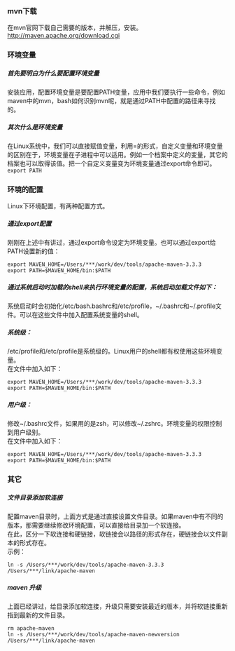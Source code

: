 ### mvn下载    
在mvn官网下载自己需要的版本，并解压，安装。
http://maven.apache.org/download.cgi  

### 环境变量   

##### 首先要明白为什么要配置环境变量    

安装应用，配置环境变量是要配置PATH变量，应用中我们要执行一些命令，例如maven中的mvn，bash如何识别mvn呢，就是通过PATH中配置的路径来寻找的。

##### 其次什么是环境变量 
在Linux系统中，我们可以直接赋值变量，利用=的形式，自定义变量和环境变量的区别在于，环境变量在子进程中可以适用。例如一个档案中定义的变量，其它的档案也可以取得该值。把一个自定义变量变为环境变量通过export命令即可。`export PATH`  

 
### 环境的配置    


Linux下环境配置，有两种配置方式。  

##### 通过export配置  
刚刚在上述中有讲过，通过export命令设定为环境变量。也可以通过export给PATH设置新的值：   
 
```  
export MAVEN_HOME=/Users/***/work/dev/tools/apache-maven-3.3.3  
export PATH=$MAVEN_HOME/bin:$PATH 
```  

##### 通过系统启动时加载的shell来执行环境变量的配置，系统启动加载文件如下：   

系统启动时会初始化/etc/bash.bashrc和/etc/profile，~/.bashrc和~/.profile文件。可以在这些文件中加入配置系统变量的shell。  

##### 系统级：      
/etc/profile和/etc/profile是系统级的。Linux用户的shell都有权使用这些环境变量。  
在文件中加入如下：  
```  
export MAVEN_HOME=/Users/***/work/dev/tools/apache-maven-3.3.3  
export PATH=$MAVEN_HOME/bin:$PATH 
```    

##### 用户级：  
修改~/.bashrc文件，如果用的是zsh，可以修改~/.zshrc。环境变量的权限控制到用户级别。  
在文件中加入如下：  
```  
export MAVEN_HOME=/Users/***/work/dev/tools/apache-maven-3.3.3  
export PATH=$MAVEN_HOME/bin:$PATH 
```    

### 其它    
   
##### 文件目录添加软连接  
配置maven目录时，上面方式是通过直接设置文件目录。如果maven中有不同的版本，那需要继续修改环境配置，可以直接给目录加一个软连接。  
在此，区分一下软连接和硬链接，软链接会以路径的形式存在，硬链接会以文件副本的形式存在。    
示例：
```  
ln -s /Users/***/work/dev/tools/apache-maven-3.3.3 /Users/***/link/apache-maven  
```  
    
##### maven 升级    

上面已经讲过，给目录添加软连接，升级只需要安装最近的版本，并将软链接重新指到最新的文件目录。   
 
```  
rm apache-maven  
ln -s /Users/***/work/dev/tools/apache-maven-newversion /Users/***/link/apache-maven   
```

